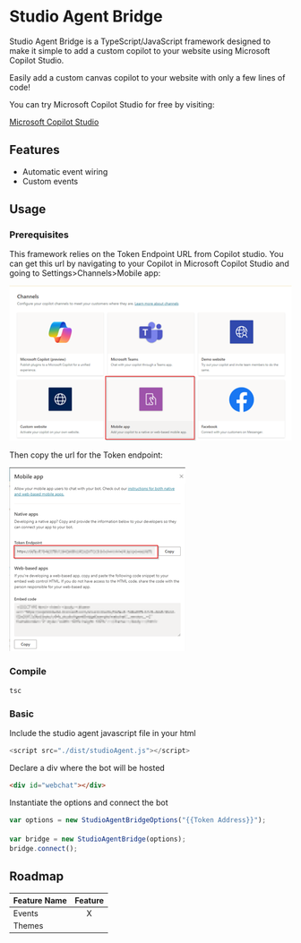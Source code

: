 # Studio Agent Bridge
Studio Agent Bridge is a TypeScript/JavaScript framework designed to make it simple to add a custom copilot to your website using Microsoft Copilot Studio.  

Easily add a custom canvas copilot to your website with only a few lines of code!

You can try Microsoft Copilot Studio for free by visiting:

[Microsoft Copilot Studio](https://aka.ms/trycopilotstudio)

## Features

- Automatic event wiring
- Custom events

## Usage

### Prerequisites 

This framework relies on the Token Endpoint URL from Copilot studio.  You can get this url by navigating to your Copilot in Microsoft Copilot Studio and going to Settings>Channels>Mobile app:

![Microsoft Copilot Studio Channels](/media/CopilotStudioChannels.png)

Then copy the url for the Token endpoint:

![Microsoft Copilot Studio Mobile app](/media/CopilotStudioMobileApp.png)

### Compile
```cmd
tsc
```

### Basic

Include the studio agent javascript file in your html

``` javascript
<script src="./dist/studioAgent.js"></script>
```

Declare a div where the bot will be hosted

```html
<div id="webchat"></div>
```

Instantiate the options and connect the bot

``` javascript
var options = new StudioAgentBridgeOptions("{{Token Address}}");

var bridge = new StudioAgentBridge(options);
bridge.connect();
```

## Roadmap

| Feature Name | Feature |
| ------------------ | :-------: |
|    Events   | X  |
|    Themes    |   |

